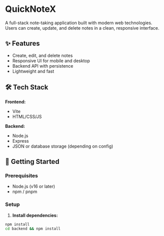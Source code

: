 # QuickNoteX

A full-stack note-taking application built with modern web technologies. Users can create, update, and delete notes in a clean, responsive interface.

## ✨ Features

- Create, edit, and delete notes
- Responsive UI for mobile and desktop
- Backend API with persistence
- Lightweight and fast

## 🛠 Tech Stack

**Frontend:**
- Vite
- HTML/CSS/JS

**Backend:**
- Node.js
- Express
- JSON or database storage (depending on config)

## 🚀 Getting Started

### Prerequisites

- Node.js (v16 or later)
- npm / pnpm

### Setup

1. **Install dependencies:**

```bash
npm install
cd backend && npm install